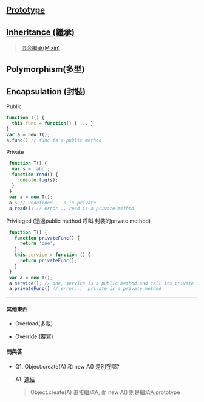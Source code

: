 ## [Prototype](https://github.com/tingwei628/JavaScript-I-do-not-know/edit/master/Object.md)


## [Inheritance (繼承)](https://github.com/tingwei628/JavaScript-I-do-not-know/edit/master/Inheritance.md)

> [混合繼承(Mixin)](http://justinfagnani.com/2015/12/21/real-mixins-with-javascript-classes/) 

## Polymorphism(多型)



## Encapsulation (封裝)

Public
```js
function T() {
  this.func = function() { ... }
}
var a = new T();
a.func() // func is a public method
```

Private
```js
 function T() {
  var s = 'abc';
  function read() {
    console.log(s);
  }
 }
 var a = new T();
 a.s // undefined... s is private
 a.read(); // error... read is a private method
```

Privileged (透過public method 呼叫 封裝的private method)
```js
 function T() {
   function privateFunc() {
     return 'one';
   }
   this.service = function () {
     return privateFunc();
   }
 }
 var a = new T();
 a.service(); // one, service is a public method and call its private method
 a.privateFunc() // error...  private is a private method

```


---

#### 其他東西 

+ Overload(多載)

+ Override (覆寫)

#### 問與答


+ Q1. Object.create(A) 和 new A() 差別在哪?

  A1. [連結](http://stackoverflow.com/questions/4166616/understanding-the-difference-between-object-create-and-new-somefunction)
  >Object.create(A) 直接繼承A, 而 new A() 則是繼承A.prototype
  
